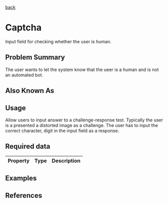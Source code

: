 [back](#)

# Captcha

Input field for checking whether the user is human.

## Problem Summary

The user wants to let the system know that the ueer is a human and is not an automated bot. 

## Also Known As



## Usage

Allow users to input answer to a challenge-response test. Typically the user is a presented a distorted image as a challenge. The user has to input the correct character, digit in the input field as a response.

## Required data


Property | Type | Description
------------ | ------------- | -------------

## Examples



## References




